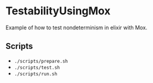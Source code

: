 # TestabilityUsingMox

Example of how to test nondeterminism in elixir with Mox.

## Scripts
- `./scripts/prepare.sh`
- `./scripts/test.sh`
- `./scripts/run.sh`
